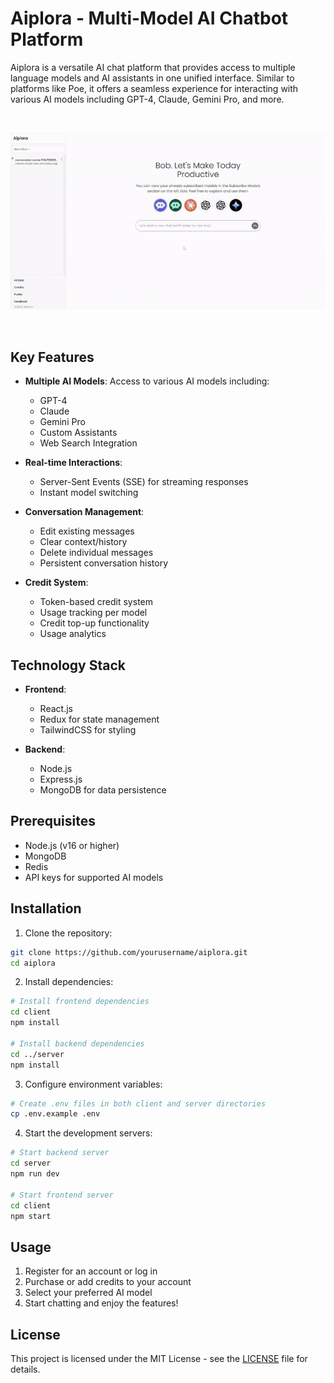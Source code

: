 # Aiplora - Multi-Model AI Chatbot Platform

Aiplora is a versatile AI chat platform that provides access to multiple language models and AI assistants in one unified interface. Similar to platforms like Poe, it offers a seamless experience for interacting with various AI models including GPT-4, Claude, Gemini Pro, and more.

<br>
<p align="center">
  <a href="https://yourdomain.com" target="_blank">
    <img src="https://github.com/Sahira100/Aiplora/blob/main/aiplora.gif" alt="Demonstarion"  />
  </a>
</p>


<br>

## Key Features

- **Multiple AI Models**: Access to various AI models including:
  - GPT-4
  - Claude
  - Gemini Pro
  - Custom Assistants
  - Web Search Integration

- **Real-time Interactions**:
  - Server-Sent Events (SSE) for streaming responses
  - Instant model switching

- **Conversation Management**:
  - Edit existing messages
  - Clear context/history
  - Delete individual messages
  - Persistent conversation history

- **Credit System**:
  - Token-based credit system
  - Usage tracking per model
  - Credit top-up functionality
  - Usage analytics

## Technology Stack

- **Frontend**:
  - React.js
  - Redux for state management
  - TailwindCSS for styling

- **Backend**:
  - Node.js
  - Express.js
  - MongoDB for data persistence

## Prerequisites

- Node.js (v16 or higher)
- MongoDB
- Redis
- API keys for supported AI models

## Installation

1. Clone the repository:
```bash
git clone https://github.com/yourusername/aiplora.git
cd aiplora
```

2. Install dependencies:
```bash
# Install frontend dependencies
cd client
npm install

# Install backend dependencies
cd ../server
npm install
```

3. Configure environment variables:
```bash
# Create .env files in both client and server directories
cp .env.example .env
```

4. Start the development servers:
```bash
# Start backend server
cd server
npm run dev

# Start frontend server
cd client
npm start
```

## Usage

1. Register for an account or log in
2. Purchase or add credits to your account
3. Select your preferred AI model
4. Start chatting and enjoy the features!


## License

This project is licensed under the MIT License - see the [LICENSE](LICENSE) file for details.

